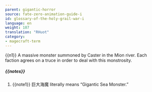 ```yaml
---
parent: gigantic-horror
source: fate-zero-animation-guide-i
id: glossary-of-the-holy-grail-war-i
language: en
weight: 107
translation: "RHuot"
category:
- magecraft-term
---
```


{{n1}}
A massive monster summoned by Caster in the Mion river. Each faction agrees on a truce in order to deal with this monstrosity.

##### {{notes}}

1. {{note1}} 巨大海魔 literally means “Gigantic Sea Monster.”
